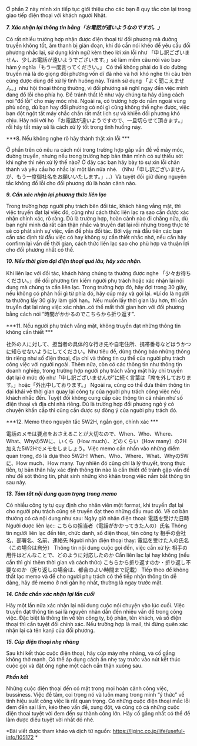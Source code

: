 Ở phần 2 này mình xin tiếp tục giới thiệu cho các bạn 8 quy tắc còn lại trong giao tiếp điện thoại với khách người Nhật.

***7. Xác nhận lại thông tin bằng「お電話が遠いようなのですが。」***

Có rất nhiều trường hợp nhận được điện thoại từ đối phương mà đường truyền không tốt, âm thanh bị gián đoạn, khi đó cần nói khéo để yêu cầu đối phương nhắc lại, sử dụng kính ngữ kèm theo lời xin lỗi như 「申し訳ございません、少しお電話が遠いようでございます。」sẽ làm mềm câu nói vào bao hàm ý nghĩa「もう一度言ってください。」 Có thể không phải do lí do đường truyền mà là do giọng đối phương vốn dĩ đã nhỏ và hơi khó nghe thì câu trên cũng được dùng để xử lý tình huống này. Tránh sử dụng 「よく聞こえません。」như hội thoại thông thường, vì đối phương sẽ nghĩ ngay đến việc mình đang đổ lỗi cho phía họ. Để tránh thất lễ như vậy chúng ta hãy dùng cách nói “đổ lỗi” cho máy móc nhé. Ngoài ra, có trường hợp do nằm ngoài vùng phù sóng, dù bạn hay đối phương có nói gì cũng không thể nghe được, việc bạn đột ngột tắt máy chắc chắn rất mất lịch sự và khiễn đối phương khó chịu. Hãy nói với họ 「お電話が遠いようですので、一旦切らせて頂きます。」rồi hãy tắt máy sẽ là cách xử lý tốt trong tình huống này.

***8. Nếu không nghe rõ hãy thành thật xin lỗi ***

Ở phần trên có nêu ra cách nói trong trường hợp găp vấn đề về máy móc, đường truyền, nhưng nếu trong trường hợp bản thân mình có sự thiếu sót khi nghe thì nên xử lý thế nào? Ở đây các bạn hãy bày tỏ sự xin lỗi chân thành và yêu cầu họ nhắc lại một lần nữa nhé. （Như「申し訳ございませんが、もう一度御社名をお願いいたします。」...）Và tuyệt đối giữ đúng nguyên tắc không đổ lỗi cho đối phương dù là hoàn cảnh nào.

***9. Cần xác nhận lại phương thức liên lạc***

Trong trường hợp người phụ trách bên đối tác, khách hàng vắng mặt, thì việc truyền đạt lại việc đó, cũng như cách thức liên lạc ra sao cần được xác nhận chính xác, rõ ràng. Dù là trường hợp, hoàn cảnh nào đi chăng nữa, dù bạn nghĩ mình đã rất cẩn thận nhắc và truyền đạt lại rồi nhưng trong thực tế sẽ có phát sinh sự việc, vấn đề phía đối tác. Bởi vậy mà đầu tiên các bạn cần xác định từ đầu việc có hay không sự cần thiết nhắc nhở, nếu cần hãy confirm lại vấn đề thời gian, cách thức liên lạc sao cho phù hợp và thuận lợi cho đối phương nhất có thể.

***10. Nếu thời gian đợi điện thoại quá lâu, hãy xác nhận.***

Khi liên lạc với đối tác, khách hàng chúng ta thường được nghe 「少々お待ちください。」để đối phương tìm kiếm người phụ trách hoặc xác nhận lại nội dung mà chúng ta cần liên lạc. Trong trường hợp đó, hãy đợi trong 30 giây, nếu không có phản hồi gì từ phía đó, hãy cúp máy và gọi lại. ※Lí do là người ta thường lấy 30 giây làm giới hạn。Nếu muốn lấy thời gian lâu hơn, thì cần truyền đạt lại ràng việc xác nhận..có thể mất thời gian hơn với đối phương bằng cách nói “時間がかかるのでこちらから折り返す”.

***11. Nếu người phụ trách vắng mặt, không truyền đạt những thông tin không cần thiết ***

社外の人に対して、担当者の具体的な行き先や自宅住所、携帯番号などはうかつに知らせないようにしてください。Như tiêu đề, dừng thông báo những thông tin riêng như số điện thoại, địa chỉ và thông tin cụ thể của người phụ trách công việc với người ngoài. Thêm nữa, còn có các thông tin như thông tin doanh nghiệp, trong trường hợp người phụ trách vắng mặt hãy chỉ truyền đạt lại ở mức độ như「申し訳ございませんが”に続く言葉は「席を外しております。」hoặc「外出中しております。」 Ngoài ra, cũng có thể đưa thêm thông tin đại khái về thời gian quay lại công ty của người phụ trách công việc nếu khách nhắc đến. Tuyệt đối không cung cấp các thông tin cá nhân như số điện thoại và địa chỉ nhà riêng. Dù là trường hợp đối phương ngỏ ý có chuyện khẩn cấp thì cũng cần được sự đông ý của người phụ trách đó.

***12. Memo theo nguyên tắc 5W2H, ngắn gọn, chính xác ***

電話のメモは要点をおさえることが大切なので、When、Who、Where、What、Whyの5Wに、いくら（How much）、どのくらい（How many）の2H加えた5W2Hでメモをしましょう。Việc memo cần nhấn vào những điểm quan trọng, đó là dựa theo 5W2H: When、Who、Where、What、Whyの5Wに、How much、How many. Tuy nhiên đó cũng chỉ là lý thuyết, trong thực tiễn, tự bản thân hãy xác định thông tin nào là cần thiết để tránh gặp vấn đề như để sót thông tin, phát sinh những khó khăn trong việc nắm bắt thông tin sau này.

***13. Tóm tắt nội dung quan trọng trong memo***

Có nhiều công ty tự quy định cho nhân viên một format, khi truyền đạt lại cho người phụ trách cũng sẽ truyền đạt theo những đầu mục đó. Về cơ bản thường có cá nội dung như sau: Ngày giờ nhận điện thoại: 電話を受けた日時 Người được liên lạc:: こちらの担当者（電話がかかってきた人の）氏名 Thông tin người liên lạc đến tên, chức danh, số điện thoại, tên công ty 相手の会社名、部署名、名前、連絡先 Người nhận điện thoại thay: 電話を受けた人の氏名（この場合は自分） Thông tin nội dung cuộc gọi đến, việc cần xử lý: 相手の用件はどんなことで、どのように対応したのか Cẩn liên lạc lại hay không (nếu cần thì ghi thêm thời gian và cách thức) こちらから折り返すのか・折り返し不要なのか（折り返しの場合は、都合のよい時間まで記載） Tiếp theo để không thất lạc memo và để cho người phụ trách có thể tiếp nhận thông tin dễ dàng, hãy để memo ở nơi gần họ nhất, thường là ngay trước mặt.

***14. Chắc chắn xác nhận lại lần cuối***

Hãy một lần nữa xác nhận lại nội dung cuộc nói chuyện vào lúc cuối. Việc truyền đạt thông tin sai là nguyên nhân dẫn đến nhiều vấn đề trong công việc. Đặc biệt là thông tin về tên công ty, bộ phận, tên khách, và số điện thoại thì cần tuyệt đối chính xác. Nếu trường hợp là mail, thì đừng quên xác nhận lại cả tên kanji của đối phương.

***15. Cúp điện thoại nhẹ nhàng***

Sau khi kết thúc cuộc điện thoại, hãy cúp máy nhẹ nhàng, và cố gắng không thở mạnh. Có thể áp dụng cách ấn nhẹ tay trước vào nút kết thúc cuộc gọi và đặt ống nghe một cách cẩn thận xuống sau.

***Phần kết***

Những cuộc điện thoại đến có mặt trong mọi hoàn cảnh công việc, bussiness. Việc để tâm, coi trọng nó và luôn mang trong mình “ý thức” về tính hiệu suất công việc là rất quan trọng. Có những cuộc điện thoại mắc lỗi đem đến sai lầm, kéo theo vấn đề, xung đột, và cũng có cả những cuộc điện thoai tuyệt vời đem đến sự thành công lớn. Hãy cố gắng nhất có thể để làm được điều tuyệt vời nhất đó nhé.

*Bài viết được tham khảo và dịch từ nguồn: https://liginc.co.jp/life/useful-info/105172 *